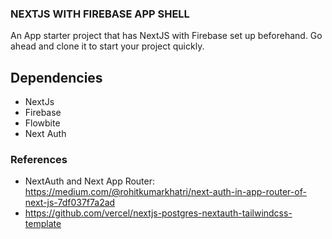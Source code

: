 ### NEXTJS WITH FIREBASE APP SHELL

An App starter project that has NextJS with Firebase set up beforehand. Go ahead and clone it to start your project quickly.

## Dependencies

- NextJs
- Firebase
- Flowbite
- Next Auth

### References

- NextAuth and Next App Router: https://medium.com/@rohitkumarkhatri/next-auth-in-app-router-of-next-js-7df037f7a2ad
- https://github.com/vercel/nextjs-postgres-nextauth-tailwindcss-template
